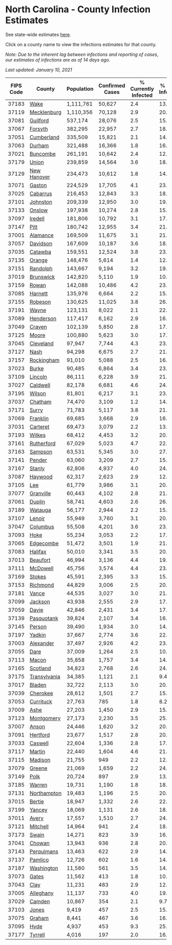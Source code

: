 # North Carolina - County Infection Estimates

See state-wide estimates [here](/infections/us-nc).

Click on a county name to view the infections estimates for that county.

*Note: Due to the inherent lag between infections and reporting of cases, our estimates of infections are as of 14 days ago.*

*Last updated: January 10, 2021*

|   FIPS Code |                       County |   Population |   Confirmed Cases |   % Currently Infected |   % Total Infected |
|-------------|------------------------------|--------------|-------------------|------------------------|--------------------|
|       37183 |                 [Wake](wake) |    1,111,761 |            50,627 |                    2.4 |               13.9 |
|       37119 |   [Mecklenburg](mecklenburg) |    1,110,356 |            70,128 |                    2.9 |               20.2 |
|       37081 |         [Guilford](guilford) |      537,174 |            28,076 |                    2.5 |               15.9 |
|       37067 |           [Forsyth](forsyth) |      382,295 |            22,957 |                    2.7 |               18.6 |
|       37051 |     [Cumberland](cumberland) |      335,509 |            15,821 |                    2.1 |               14.3 |
|       37063 |             [Durham](durham) |      321,488 |            16,366 |                    1.8 |               16.8 |
|       37021 |         [Buncombe](buncombe) |      261,191 |            10,642 |                    2.4 |               12.3 |
|       37179 |               [Union](union) |      239,859 |            14,564 |                    3.6 |               18.5 |
|       37129 |   [New Hanover](new-hanover) |      234,473 |            10,612 |                    1.8 |               14.0 |
|       37071 |             [Gaston](gaston) |      224,529 |            17,705 |                    4.1 |               23.8 |
|       37025 |         [Cabarrus](cabarrus) |      216,453 |            12,843 |                    3.3 |               18.2 |
|       37101 |         [Johnston](johnston) |      209,339 |            12,950 |                    3.0 |               19.2 |
|       37133 |             [Onslow](onslow) |      197,938 |            10,274 |                    2.8 |               15.1 |
|       37097 |           [Iredell](iredell) |      181,806 |            10,792 |                    3.1 |               17.9 |
|       37147 |                 [Pitt](pitt) |      180,742 |            12,955 |                    3.4 |               21.8 |
|       37001 |         [Alamance](alamance) |      169,509 |            11,675 |                    3.1 |               21.1 |
|       37057 |         [Davidson](davidson) |      167,609 |            10,187 |                    3.6 |               18.3 |
|       37035 |           [Catawba](catawba) |      159,551 |            12,524 |                    3.8 |               23.6 |
|       37135 |             [Orange](orange) |      148,476 |             5,614 |                    1.4 |               12.2 |
|       37151 |         [Randolph](randolph) |      143,667 |             9,194 |                    3.2 |               19.9 |
|       37019 |       [Brunswick](brunswick) |      142,820 |             5,110 |                    1.9 |               10.9 |
|       37159 |               [Rowan](rowan) |      142,088 |            10,486 |                    4.2 |               23.0 |
|       37085 |           [Harnett](harnett) |      135,976 |             6,664 |                    2.2 |               15.1 |
|       37155 |           [Robeson](robeson) |      130,625 |            11,025 |                    3.8 |               26.4 |
|       37191 |               [Wayne](wayne) |      123,131 |             8,022 |                    2.1 |               22.0 |
|       37089 |       [Henderson](henderson) |      117,417 |             6,162 |                    2.9 |               16.2 |
|       37049 |             [Craven](craven) |      102,139 |             5,850 |                    2.8 |               17.0 |
|       37125 |               [Moore](moore) |      100,880 |             5,623 |                    3.0 |               17.0 |
|       37045 |       [Cleveland](cleveland) |       97,947 |             7,744 |                    4.3 |               23.5 |
|       37127 |                 [Nash](nash) |       94,298 |             6,675 |                    2.7 |               21.7 |
|       37157 |     [Rockingham](rockingham) |       91,010 |             5,088 |                    2.5 |               16.4 |
|       37023 |               [Burke](burke) |       90,485 |             6,864 |                    3.4 |               23.8 |
|       37109 |           [Lincoln](lincoln) |       86,111 |             6,228 |                    3.9 |               21.3 |
|       37027 |         [Caldwell](caldwell) |       82,178 |             6,681 |                    4.6 |               24.5 |
|       37195 |             [Wilson](wilson) |       81,801 |             6,217 |                    3.1 |               23.7 |
|       37037 |           [Chatham](chatham) |       74,470 |             3,109 |                    1.2 |               14.8 |
|       37171 |               [Surry](surry) |       71,783 |             5,117 |                    3.8 |               21.4 |
|       37069 |         [Franklin](franklin) |       69,685 |             3,668 |                    2.9 |               16.1 |
|       37031 |         [Carteret](carteret) |       69,473 |             3,079 |                    2.2 |               13.2 |
|       37193 |             [Wilkes](wilkes) |       68,412 |             4,453 |                    3.2 |               20.1 |
|       37161 |     [Rutherford](rutherford) |       67,029 |             5,023 |                    4.7 |               22.8 |
|       37163 |           [Sampson](sampson) |       63,531 |             5,345 |                    3.0 |               27.0 |
|       37141 |             [Pender](pender) |       63,060 |             3,209 |                    2.7 |               15.3 |
|       37167 |             [Stanly](stanly) |       62,806 |             4,937 |                    4.0 |               24.0 |
|       37087 |           [Haywood](haywood) |       62,317 |             2,623 |                    2.9 |               12.2 |
|       37105 |                   [Lee](lee) |       61,779 |             3,986 |                    3.1 |               20.8 |
|       37077 |       [Granville](granville) |       60,443 |             4,102 |                    2.8 |               21.7 |
|       37061 |             [Duplin](duplin) |       58,741 |             4,603 |                    2.6 |               26.5 |
|       37189 |           [Watauga](watauga) |       56,177 |             2,944 |                    2.2 |               15.6 |
|       37107 |             [Lenoir](lenoir) |       55,949 |             3,760 |                    3.1 |               20.2 |
|       37047 |         [Columbus](columbus) |       55,508 |             4,201 |                    3.6 |               23.2 |
|       37093 |                 [Hoke](hoke) |       55,234 |             3,053 |                    2.2 |               17.4 |
|       37065 |       [Edgecombe](edgecombe) |       51,472 |             3,501 |                    1.9 |               21.2 |
|       37083 |           [Halifax](halifax) |       50,010 |             3,341 |                    3.5 |               20.4 |
|       37013 |         [Beaufort](beaufort) |       46,994 |             3,136 |                    4.4 |               19.4 |
|       37111 |         [McDowell](mcdowell) |       45,756 |             3,574 |                    4.4 |               23.6 |
|       37169 |             [Stokes](stokes) |       45,591 |             2,395 |                    3.3 |               15.3 |
|       37153 |         [Richmond](richmond) |       44,829 |             3,006 |                    2.5 |               20.1 |
|       37181 |               [Vance](vance) |       44,535 |             3,027 |                    3.0 |               21.4 |
|       37099 |           [Jackson](jackson) |       43,938 |             2,555 |                    2.9 |               17.6 |
|       37059 |               [Davie](davie) |       42,846 |             2,431 |                    3.4 |               17.1 |
|       37139 |     [Pasquotank](pasquotank) |       39,824 |             2,107 |                    3.4 |               16.0 |
|       37145 |             [Person](person) |       39,490 |             1,934 |                    3.0 |               14.4 |
|       37197 |             [Yadkin](yadkin) |       37,667 |             2,774 |                    3.6 |               22.2 |
|       37003 |       [Alexander](alexander) |       37,497 |             2,926 |                    4.2 |               23.4 |
|       37055 |                 [Dare](dare) |       37,009 |             1,264 |                    2.5 |               10.1 |
|       37113 |               [Macon](macon) |       35,858 |             1,757 |                    3.4 |               14.7 |
|       37165 |         [Scotland](scotland) |       34,823 |             2,768 |                    2.6 |               24.2 |
|       37175 | [Transylvania](transylvania) |       34,385 |             1,121 |                    2.1 |                9.4 |
|       37017 |             [Bladen](bladen) |       32,722 |             2,113 |                    3.0 |               20.1 |
|       37039 |         [Cherokee](cherokee) |       28,612 |             1,501 |                    2.7 |               15.6 |
|       37053 |       [Currituck](currituck) |       27,763 |               785 |                    1.8 |                8.2 |
|       37009 |                 [Ashe](ashe) |       27,203 |             1,450 |                    2.9 |               15.4 |
|       37123 |     [Montgomery](montgomery) |       27,173 |             2,230 |                    3.5 |               25.4 |
|       37007 |               [Anson](anson) |       24,446 |             1,620 |                    3.2 |               20.3 |
|       37091 |         [Hertford](hertford) |       23,677 |             1,517 |                    2.8 |               20.3 |
|       37033 |           [Caswell](caswell) |       22,604 |             1,336 |                    2.8 |               17.7 |
|       37117 |             [Martin](martin) |       22,440 |             1,604 |                    4.6 |               21.6 |
|       37115 |           [Madison](madison) |       21,755 |               949 |                    2.2 |               12.3 |
|       37079 |             [Greene](greene) |       21,069 |             1,659 |                    2.2 |               24.4 |
|       37149 |                 [Polk](polk) |       20,724 |               897 |                    2.9 |               13.1 |
|       37185 |             [Warren](warren) |       19,731 |             1,190 |                    1.8 |               18.6 |
|       37131 |   [Northampton](northampton) |       19,483 |             1,196 |                    2.5 |               20.0 |
|       37015 |             [Bertie](bertie) |       18,947 |             1,332 |                    2.6 |               22.4 |
|       37199 |             [Yancey](yancey) |       18,069 |             1,131 |                    2.6 |               18.8 |
|       37011 |               [Avery](avery) |       17,557 |             1,510 |                    2.7 |               24.4 |
|       37121 |         [Mitchell](mitchell) |       14,964 |               941 |                    2.4 |               18.9 |
|       37173 |               [Swain](swain) |       14,271 |               823 |                    3.9 |               16.7 |
|       37041 |             [Chowan](chowan) |       13,943 |               936 |                    2.8 |               20.0 |
|       37143 |     [Perquimans](perquimans) |       13,463 |               622 |                    2.9 |               14.0 |
|       37137 |           [Pamlico](pamlico) |       12,726 |               602 |                    1.6 |               14.1 |
|       37187 |     [Washington](washington) |       11,580 |               561 |                    3.5 |               14.9 |
|       37073 |               [Gates](gates) |       11,562 |               413 |                    1.8 |               10.7 |
|       37043 |                 [Clay](clay) |       11,231 |               483 |                    2.9 |               12.4 |
|       37005 |       [Alleghany](alleghany) |       11,137 |               733 |                    4.0 |               19.8 |
|       37029 |             [Camden](camden) |       10,867 |               354 |                    2.1 |                9.7 |
|       37103 |               [Jones](jones) |        9,419 |               457 |                    2.5 |               15.2 |
|       37075 |             [Graham](graham) |        8,441 |               467 |                    3.6 |               16.0 |
|       37095 |                 [Hyde](hyde) |        4,937 |               453 |                    9.3 |               25.3 |
|       37177 |           [Tyrrell](tyrrell) |        4,016 |               197 |                    2.0 |               16.0 |